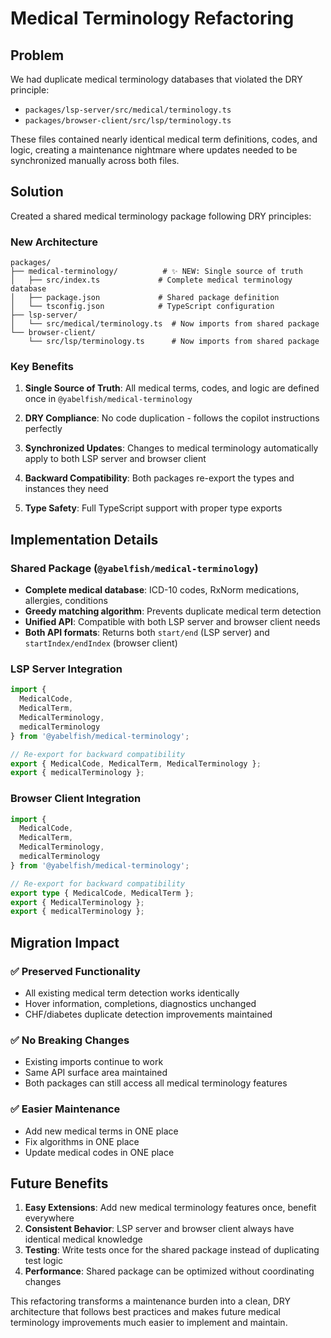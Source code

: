 # Medical Terminology Refactoring

## Problem

We had duplicate medical terminology databases that violated the DRY principle:

- `packages/lsp-server/src/medical/terminology.ts`  
- `packages/browser-client/src/lsp/terminology.ts`

These files contained nearly identical medical term definitions, codes, and logic, creating a maintenance nightmare where updates needed to be synchronized manually across both files.

## Solution

Created a shared medical terminology package following DRY principles:

### New Architecture

```
packages/
├── medical-terminology/          # ✨ NEW: Single source of truth
│   ├── src/index.ts             # Complete medical terminology database
│   ├── package.json             # Shared package definition
│   └── tsconfig.json            # TypeScript configuration
├── lsp-server/
│   └── src/medical/terminology.ts  # Now imports from shared package
└── browser-client/
    └── src/lsp/terminology.ts      # Now imports from shared package
```

### Key Benefits

1. **Single Source of Truth**: All medical terms, codes, and logic are defined once in `@yabelfish/medical-terminology`

2. **DRY Compliance**: No code duplication - follows the copilot instructions perfectly

3. **Synchronized Updates**: Changes to medical terminology automatically apply to both LSP server and browser client

4. **Backward Compatibility**: Both packages re-export the types and instances they need

5. **Type Safety**: Full TypeScript support with proper type exports

## Implementation Details

### Shared Package (`@yabelfish/medical-terminology`)

- **Complete medical database**: ICD-10 codes, RxNorm medications, allergies, conditions
- **Greedy matching algorithm**: Prevents duplicate medical term detection  
- **Unified API**: Compatible with both LSP server and browser client needs
- **Both API formats**: Returns both `start/end` (LSP server) and `startIndex/endIndex` (browser client)

### LSP Server Integration

```typescript
import { 
  MedicalCode, 
  MedicalTerm, 
  MedicalTerminology, 
  medicalTerminology 
} from '@yabelfish/medical-terminology';

// Re-export for backward compatibility
export { MedicalCode, MedicalTerm, MedicalTerminology };
export { medicalTerminology };
```

### Browser Client Integration

```typescript
import { 
  MedicalCode, 
  MedicalTerm, 
  MedicalTerminology, 
  medicalTerminology 
} from '@yabelfish/medical-terminology';

// Re-export for backward compatibility  
export type { MedicalCode, MedicalTerm };
export { MedicalTerminology };
export { medicalTerminology };
```

## Migration Impact

### ✅ Preserved Functionality
- All existing medical term detection works identically
- Hover information, completions, diagnostics unchanged
- CHF/diabetes duplicate detection improvements maintained

### ✅ No Breaking Changes
- Existing imports continue to work
- Same API surface area maintained
- Both packages can still access all medical terminology features

### ✅ Easier Maintenance
- Add new medical terms in ONE place
- Fix algorithms in ONE place  
- Update medical codes in ONE place

## Future Benefits

1. **Easy Extensions**: Add new medical terminology features once, benefit everywhere
2. **Consistent Behavior**: LSP server and browser client always have identical medical knowledge
3. **Testing**: Write tests once for the shared package instead of duplicating test logic
4. **Performance**: Shared package can be optimized without coordinating changes

This refactoring transforms a maintenance burden into a clean, DRY architecture that follows best practices and makes future medical terminology improvements much easier to implement and maintain.